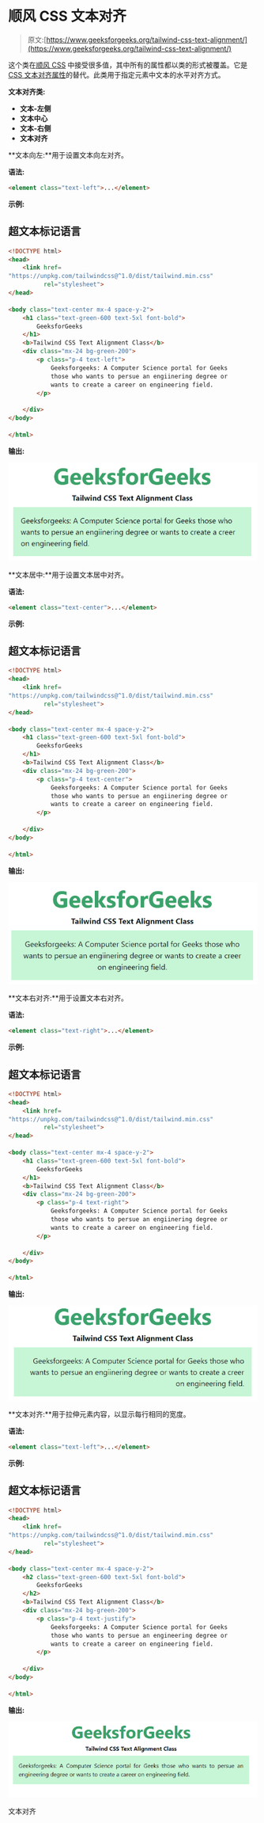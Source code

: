 # 顺风 CSS 文本对齐

> 原文:[https://www.geeksforgeeks.org/tailwind-css-text-alignment/](https://www.geeksforgeeks.org/tailwind-css-text-alignment/)

这个类在[顺风 CSS](https://www.geeksforgeeks.org/css-tailwind-introduction/) 中接受很多值，其中所有的属性都以类的形式被覆盖。它是 [CSS 文本对齐属性](https://www.geeksforgeeks.org/css-text-align-property/)的替代。此类用于指定元素中文本的水平对齐方式。

**文本对齐类:**

*   **文本-左侧**
*   **文本中心**
*   **文本-右侧**
*   **文本对齐**

**文本向左:**用于设置文本向左对齐。

**语法:**

```html
<element class="text-left">...</element>
```

**示例:**

## 超文本标记语言

```html
<!DOCTYPE html>
<head>
    <link href=
"https://unpkg.com/tailwindcss@^1.0/dist/tailwind.min.css"
          rel="stylesheet">
</head>

<body class="text-center mx-4 space-y-2">
    <h1 class="text-green-600 text-5xl font-bold">
        GeeksforGeeks
    </h1>
    <b>Tailwind CSS Text Alignment Class</b>
    <div class="mx-24 bg-green-200">
        <p class="p-4 text-left">
            Geeksforgeeks: A Computer Science portal for Geeks
            those who wants to persue an engiinering degree or
            wants to create a career on engineering field.
        </p>

    </div>
</body>

</html>
```

**输出:**

![](img/4b2f895dd6498dcffb38a1f00299c4ea.png)

**文本居中:**用于设置文本居中对齐。

**语法:**

```html
<element class="text-center">...</element>
```

**示例:**

## 超文本标记语言

```html
<!DOCTYPE html>
<head>
    <link href=
"https://unpkg.com/tailwindcss@^1.0/dist/tailwind.min.css"
          rel="stylesheet">
</head>

<body class="text-center mx-4 space-y-2">
    <h1 class="text-green-600 text-5xl font-bold">
        GeeksforGeeks
    </h1>
    <b>Tailwind CSS Text Alignment Class</b>
    <div class="mx-24 bg-green-200">
        <p class="p-4 text-center">
            Geeksforgeeks: A Computer Science portal for Geeks
            those who wants to persue an engiinering degree or
            wants to create a career on engineering field.
        </p>

    </div>
</body>

</html>
```

**输出:**

![](img/937e7d3b60a0392fc36b1f58d1d9a8af.png)

**文本右对齐:**用于设置文本右对齐。

**语法:**

```html
<element class="text-right">...</element>
```

**示例:**

## 超文本标记语言

```html
<!DOCTYPE html>
<head>
    <link href=
"https://unpkg.com/tailwindcss@^1.0/dist/tailwind.min.css"
          rel="stylesheet">
</head>

<body class="text-center mx-4 space-y-2">
    <h1 class="text-green-600 text-5xl font-bold">
        GeeksforGeeks
    </h1>
    <b>Tailwind CSS Text Alignment Class</b>
    <div class="mx-24 bg-green-200">
        <p class="p-4 text-right">
            Geeksforgeeks: A Computer Science portal for Geeks
            those who wants to persue an engiinering degree or
            wants to create a career on engineering field.
        </p>

    </div>
</body>

</html>
```

**输出:**

![](img/25c48f6d926fa8b2853787cc41f3f192.png)

**文本对齐:**用于拉伸元素内容，以显示每行相同的宽度。

**语法:**

```html
<element class="text-left">...</element>
```

**示例:**

## 超文本标记语言

```html
<!DOCTYPE html>
<head>
    <link href=
"https://unpkg.com/tailwindcss@^1.0/dist/tailwind.min.css"
          rel="stylesheet">
</head>

<body class="text-center mx-4 space-y-2">
    <h2 class="text-green-600 text-5xl font-bold">
        GeeksforGeeks
    </h2>
    <b>Tailwind CSS Text Alignment Class</b>
    <div class="mx-24 bg-green-200">
        <p class="p-4 text-justify">
            Geeksforgeeks: A Computer Science portal for Geeks
            those who wants to persue an engineering degree or
            wants to create a career on engineering field.
        </p>

    </div>
</body>

</html>
```

**输出:**

![](img/056e80318ba2785824e9151a3ebb4436.png)

文本对齐